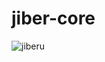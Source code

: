 # jiber-core

![jiberu](https://user-images.githubusercontent.com/60620893/188124190-fd2cd345-c2a0-4f3a-8c5e-994fc66a935b.png)
